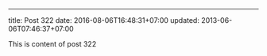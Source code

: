 ---
title: Post 322
date: 2016-08-06T16:48:31+07:00
updated: 2013-06-06T07:46:37+07:00

This is content of post 322